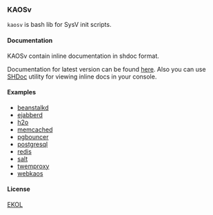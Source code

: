 ### KAOSv

`kaosv` is bash lib for SysV init scripts.

#### Documentation

KAOSv contain inline documentation in shdoc format.

Documentation for latest version can be found [here](https://docs.kaos.io/kaosv/). Also you can use [SHDoc](https://github.com/essentialkaos/shdoc) utility for viewing inline docs in your console.

#### Examples

* [beanstalkd](https://github.com/essentialkaos/kaos-repo/blob/master/beanstalkd/SOURCES/beanstalkd.init)
* [ejabberd](https://github.com/essentialkaos/kaos-repo/blob/master/ejabberd/SOURCES/ejabberd.init)
* [h2o](https://github.com/essentialkaos/kaos-repo/blob/master/h2o/SOURCES/h2o.init)
* [memcached](https://github.com/essentialkaos/kaos-repo/blob/master/memcached/SOURCES/memcached.init)
* [pgbouncer](https://github.com/essentialkaos/kaos-repo/blob/master/pgbouncer/SOURCES/pgbouncer.init)
* [postgresql](https://github.com/essentialkaos/kaos-repo/blob/master/postgresql-94/SOURCES/postgresql.init)
* [redis](https://github.com/essentialkaos/kaos-repo/blob/master/redis/SOURCES/redis.init)
* [salt](https://github.com/essentialkaos/kaos-repo/blob/master/salt/SOURCES/salt-master.init)
* [twemproxy](https://github.com/essentialkaos/kaos-repo/blob/master/twemproxy/SOURCES/twemproxy.init)
* [webkaos](https://github.com/essentialkaos/webkaos/blob/master/SOURCES/webkaos.init)

#### License

[EKOL](https://essentialkaos.com/ekol)

